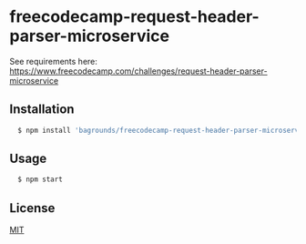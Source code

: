 # freecodecamp-request-header-parser-microservice

See requirements here: https://www.freecodecamp.com/challenges/request-header-parser-microservice

## Installation

``` bash
  $ npm install 'bagrounds/freecodecamp-request-header-parser-microservice'
```

## Usage
``` bash
  $ npm start
```

## License
[MIT][license-url]

[license-url]: LICENSE

